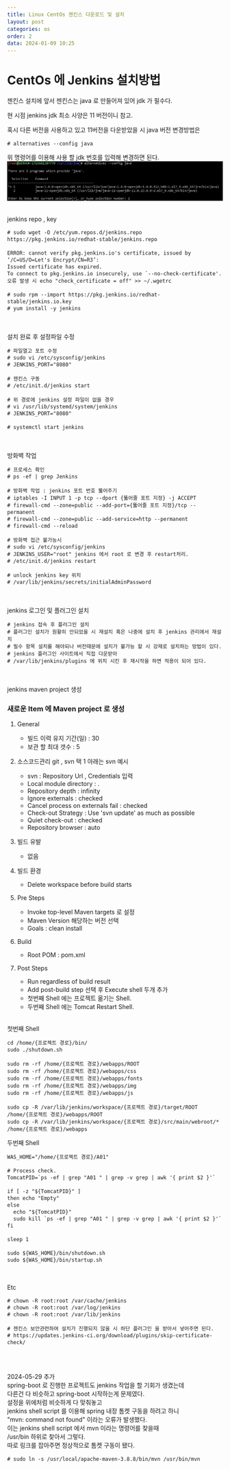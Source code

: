 ```yaml
---
title: Linux CentOs 젠킨스 다운로드 및 설치
layout: post
categories: os
order: 2
data: 2024-01-09 10:25
---
```


# CentOs 에 Jenkins 설치방법

<p>젠킨스 설치에 앞서 젠킨스는 java 로 만들어져 있어 jdk 가 필수다.</p>
<p>현 시점 jenkins jdk 최소 사양은 11 버전이니 참고.</p>
<p>혹시 다른 버전을 사용하고 있고 11버전을 다운받았을 시 java 버전 변경방법은</p>

```
# alternatives --config java
```

위 명령어를 이용해 사용 할 jdk 번호를 입력해 변경하면 된다.
<img src="/assets/img/os/jenkins_1.JPG" /><br><br>


jenkins repo , key

```
# sudo wget -O /etc/yum.repos.d/jenkins.repo https://pkg.jenkins.io/redhat-stable/jenkins.repo

ERROR: cannot verify pkg.jenkins.io's certificate, issued by ‘/C=US/O=Let's Encrypt/CN=R3’:
Issued certificate has expired.
To connect to pkg.jenkins.io insecurely, use `--no-check-certificate'.
오류 발생 시 echo "check_certificate = off" >> ~/.wgetrc

# sudo rpm --import https://pkg.jenkins.io/redhat-stable/jenkins.io.key
# yum install -y jenkins
```

<br ><br >
설치 완료 후 설정파일 수정

```
# 파일열고 포트 수정
# sudo vi /etc/sysconfig/jenkins
# JENKINS_PORT="8080"

# 젠킨스 구동
# /etc/init.d/jenkins start

# 위 경로에 jenkins 설정 파일이 없을 경우
# vi /usr/lib/systemd/system/jenkins
# JENKINS_PORT="8080"

# systemctl start jenkins
```

<br ><br >
방화벽 작업

```
# 프로세스 확인
# ps -ef | grep Jenkins

# 방화벽 작업 : jenkins 포트 번호 뚫어주기
# iptables -I INPUT 1 -p tcp --dport {뚫어줄 포트 지정} -j ACCEPT
# firewall-cmd --zone=public --add-port={뚫어줄 포트 지정}/tcp --permanent
# firewall-cmd --zone=public --add-service=http --permanent
# firewall-cmd --reload

# 방화벽 접근 불가능시 
# sudo vi /etc/sysconfig/jenkins
# JENKINS_USER="root" jenkins 에서 root 로 변경 후 restart처리.
# /etc/init.d/jenkins restart

# unlock jenkins key 위치
# /var/lib/jenkins/secrets/initialAdminPassword
```

<br ><br >
jenkins 로그인 및 플러그인 설치

```
# jenkins 접속 후 플러그인 설치
# 플러그인 설치가 원활히 안되었을 시 재설치 혹은 나중에 설치 후 jenkins 관리에서 재설치
# 필수 항목 설치를 해야되나 버전때문에 설치가 불가능 할 시 강제로 설치하는 방법이 있다.
# jenkins 플러그인 사이트에서 직접 다운받아
# /var/lib/jenkins/plugins 에 위치 시킨 후 재시작을 하면 적용이 되어 있다.
```

<br ><br >
jenkins maven project 생성

### 새로운 Item 에 Maven project 로 생성

1. General
    - 빌드 이력 유지 기간(일) : 30
    - 보관 할 최대 갯수 : 5
    
2. 소스코드관리
    git , svn 택 1 아래는 svn 예시
    - svn : Repository Url , Credentials 입력
    - Local module directory : .
    - Repository depth : infinity
    - Ignore externals : checked
    - Cancel process on externals fail : checked
    - Check-out Strategy : Use 'svn update' as much as possible
    - Quiet check-out : checked
    - Repository browser : auto
    
3. 빌드 유발
    - 없음

4. 빌드 환경
    - Delete workspace before build starts

5. Pre Steps
    - Invoke top-level Maven targets 로 설정
    - Maven Version 해당하는 버전 선택
    - Goals :  clean install

6. Build
    - Root POM : pom.xml
    
7. Post Steps
    - Run regardless of build result
    - Add post-build step 선택 후 Execute shell 두개 추가
    - 첫번째 Shell 에는 프로젝트 옮기는 Shell.
    - 두번째 Shell 에는 Tomcat Restart Shell.

<br >
첫번째 Shell

```
cd /home/{프로젝트 경로}/bin/
sudo ./shutdown.sh

sudo rm -rf /home/{프로젝트 경로}/webapps/ROOT
sudo rm -rf /home/{프로젝트 경로}/webapps/css
sudo rm -rf /home/{프로젝트 경로}/webapps/fonts
sudo rm -rf /home/{프로젝트 경로}/webapps/img
sudo rm -rf /home/{프로젝트 경로}/webapps/js

sudo cp -R /var/lib/jenkins/workspace/{프로젝트 경로}/target/ROOT /home/{프로젝트 경로}/webapps/ROOT
sudo cp -R /var/lib/jenkins/workspace/{프로젝트 경로}/src/main/webroot/* /home/{프로젝트 경로}/webapps
```

두번째 Shell

```
WAS_HOME="/home/{프로젝트 경로}/A01"

# Process check.
TomcatPID=`ps -ef | grep "A01 " | grep -v grep | awk '{ print $2 }'`

if [ -z "${TomcatPID}" ]
then echo "Empty"
else
  echo "${TomcatPID}"
  sudo kill `ps -ef | grep "A01 " | grep -v grep | awk '{ print $2 }'`
fi

sleep 1

sudo ${WAS_HOME}/bin/shutdown.sh
sudo ${WAS_HOME}/bin/startup.sh
```


<br ><br >
Etc

```
# chown -R root:root /var/cache/jenkins
# chown -R root:root /var/log/jenkins
# chown -R root:root /var/lib/jenkins
 
# 젠킨스 보안관련하여 설치가 진행되지 않을 시 하단 플러그인 을 받아서 넣어주면 된다.
# https://updates.jenkins-ci.org/download/plugins/skip-certificate-check/
```

<br><br>

2024-05-29 추가 <br>
spring-boot 로 진행한 프로젝트도 jenkins 작업을 할 기회가 생겼는데<br>
다른건 다 비슷하고 spring-boot 시작하는게 문제였다.<br>
설정을 위에처럼 비슷하게 다 맞춰놓고<br>
jenkins shell script 를 이용해 spring 내장 톰켓 구동을 하려고 하니<br>
"mvn: command not found" 이라는 오류가 발생했다.<br>
이는 jenkins shell script 에서 mvn 이라는 명령어를 찾을때<br>
/usr/bin 하위로 찾아서 그렇다.<br>
따로 링크를 잡아주면 정상적으로 톰켓 구동이 됐다.<br>

```
# sudo ln -s /usr/local/apache-maven-3.8.8/bin/mvn /usr/bin/mvn
```